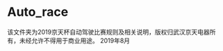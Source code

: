 # Auto_race
该文件夹为2019京天杯自动驾驶比赛规则及相关说明，版权归武汉京天电器所有，未经允许不得用于商业用途。
                                                                                2019年8月
